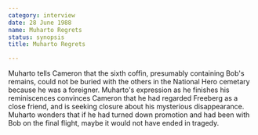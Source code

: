 ```yaml
---
category: interview
date: 28 June 1988
name: Muharto Regrets
status: synopsis
title: Muharto Regrets

---
```

Muharto tells Cameron that the sixth coffin, presumably containing Bob's
remains, could not be buried with the others in the National Hero cemetary because he was a foreigner.
Muharto's expression as he finishes his reminiscences convinces Cameron
that he had regarded Freeberg as a close friend, and is seeking closure
about his mysterious disappearance. Muharto
wonders that if he had turned down promotion and had been with Bob on
the final flight, maybe it would not have ended in tragedy.

